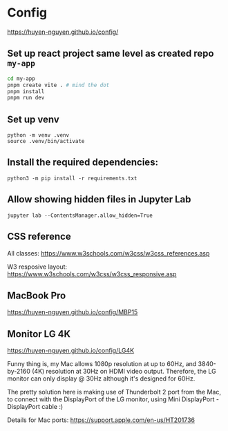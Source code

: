 # Config

https://huyen-nguyen.github.io/config/

## Set up react project same level as created repo `my-app`
```bash
cd my-app
pnpm create vite . # mind the dot
pnpm install
pnpm run dev
```
## Set up venv

    python -m venv .venv
    source .venv/bin/activate

## Install the required dependencies:

    python3 -m pip install -r requirements.txt

## Allow showing hidden files in Jupyter Lab

    jupyter lab --ContentsManager.allow_hidden=True

## CSS reference
All classes: https://www.w3schools.com/w3css/w3css_references.asp

W3 resposive layout: https://www.w3schools.com/w3css/w3css_responsive.asp

## MacBook Pro
https://huyen-nguyen.github.io/config/MBP15

## Monitor LG 4K
https://huyen-nguyen.github.io/config/LG4K

Funny thing is, my Mac allows 1080p resolution at up to 60Hz, and 3840-by-2160 (4K) resolution at 30Hz on HDMI video
output. Therefore, the LG monitor can only display @ 30Hz although it's designed for 60Hz.

The pretty solution here is making use of Thunderbolt 2 port from the Mac, to connect with the DisplayPort of the LG
monitor, using Mini DisplayPort - DisplayPort cable :)

Details for Mac ports: https://support.apple.com/en-us/HT201736
